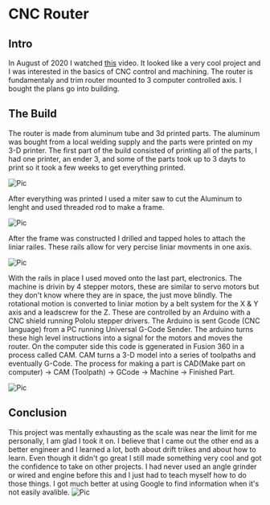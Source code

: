 # CNC Router
## Intro
In August of 2020 I watched [this](https://www.youtube.com/watch?v=_atw3e0nIrg&pp=sAQA) video. It looked like a very cool project and I was interested in the basics of CNC control and machining. The router is fundamentaly and trim router mounted to 3 computer controlled axis. I bought the plans go into building.   


## The Build
The router is made from aluminum tube and 3d printed parts. The aluminum was bought from a local welding supply and the parts were printed on my 3-D printer. The first part of the build consisted of printing all of the parts, I had one printer, an ender 3, and some of the parts took up to 3 dayts to print so it took a few weeks to get everything printed. 

![Pic](https://media.discordapp.net/attachments/871958447074197535/871958457245401148/unknown.png?width=800&height=674)

After everything was printed I used a miter saw to cut the Aluminum to lenght and used threaded rod to make a frame. 

![Pic](https://media.discordapp.net/attachments/871958447074197535/871959102115442728/unknown.png?width=800&height=674)

After the frame was constructed I drilled and tapped holes to attach the liniar railes. These rails allow for very percise liniar movments in one axis. 

![Pic](https://cdn.discordapp.com/attachments/871958447074197535/871959922441601054/b608572dd6d410a7f79df003b02318b5_2_1.png?width=800&height=674)

With the rails in place I used moved onto the last part, electronics. The machine is drivin by 4 stepper motors, these are similar to servo motors but they don't know where they are in space, the just move blindly. The rotational motion is converted to liniar motion by a belt system for the X & Y axis and a leadscrew for the Z. These are controlled by an Arduino with a CNC shield running Pololu stepper drivers. The Arduino is sent Gcode (CNC language) from a PC running Universal G-Code Sender. The arduino turns these high level instructions into a signal for the motors and moves the router. On the computer side this code is ggenerated in Fusion 360 in a process called CAM. CAM turns a 3-D model into a series of toolpaths and eventually G-Code. The process for making a part is CAD(Make part on computer) -> CAM (Toolpath) -> GCode -> Machine -> Finished Part.

![Pic](https://cdn.discordapp.com/attachments/871958447074197535/871962225433260032/unknown.png?width=800&height=674)

## Conclusion
This project was mentally exhausting as the scale was near the limit for me personally, I am glad I took it on. I believe that I came out the other end as a better engineer and I learned a lot, both about drift trikes and about how to learn. Even though it didn't go great I still made something very cool and got the confidence to take on other projects. I had never used an angle grinder or wired and engine before this and I just had to teach myself how to do those things. I got much better at using Google to find information when it's not easily avalible. 
![Pic](https://github.com/vwellmo57/Stuff_Ive_made/blob/main/Drift%20Trike/Images/IMG_20200719_140138746.jpg)

